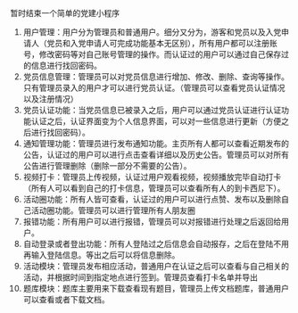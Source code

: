 暂时结束一个简单的党建小程序
1.	用户管理：用户分为管理员和普通用户。细分又分为，游客和党员以及入党申请人（党员和入党申请人可完成功能基本无区别），所有用户都可以注册账号，修改密码等对自己账号管理的操作。而认证过的用户可以通过自己保存过的信息进行找回密码。
2.	党员信息管理：管理员可以对党员信息进行增加、修改、删除、查询等操作。只有管理员录入的用户才可以进行党员认证。（管理员可以查看党员认证情况以及注册情况）
3.	党员认证功能：当党员信息已被录入之后，用户可以通过党员认证进行认证功能认证之后，认证界面变为个人信息界面，可以对一些信息进行更新（方便之后进行找回密码）。
4.	通知管理功能：管理员进行发布通知功能。主页所有人都可以查看近期发布的公告，认证过的用户可以进行点击查看详细以及历史公告。管理员可以对所有公告进行管理删除（删除一部分不需要的公告）。
5.	视频打卡：管理员上传视频，认证过用户观看视频，视频播放完毕自动打卡（所有人可以看到自己的打卡信息，管理员可以查看所有人的到卡西尼下）。
6.	活动圈功能：所有人皆可查看，认证过的用户可以进行点赞、发布以及删除自己活动圈功能。管理员可以进行管理所有人朋友圈
7.	报错功能：所有用户可以进行报错，管理员可以对报错进行处理之后返回给用户。
8.	自动登录或者登出功能：所有人登陆过之后信息会自动报存，之后在登陆不用再输入登陆信息。等出之后可以将信息删除。
9.	活动模块：管理员发布相应活动，普通用户在认证之后可以查看与自己相关的活动，并根据时间到指定地点进行签到。管理员查看打卡名单并导出
10.	题库模块：题库主要用来下载查看现有题目，管理员上传文档题库，普通用户可以查看或者下载文档。

